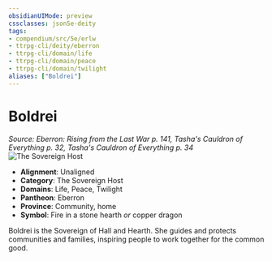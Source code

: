 ```yaml
---
obsidianUIMode: preview
cssclasses: json5e-deity
tags:
- compendium/src/5e/erlw
- ttrpg-cli/deity/eberron
- ttrpg-cli/domain/life
- ttrpg-cli/domain/peace
- ttrpg-cli/domain/twilight
aliases: ["Boldrei"]
---
```

# Boldrei
*Source: Eberron: Rising from the Last War p. 141, Tasha's Cauldron of Everything p. 32, Tasha's Cauldron of Everything p. 34* 
![The Sovereign Host](/3-Mechanics/CLI/deities/img/erlw-the-sovereign-host.webp#symbol)

- **Alignment**: Unaligned
- **Category**: The Sovereign Host
- **Domains**: Life, Peace, Twilight
- **Pantheon**: Eberron
- **Province**: Community, home
- **Symbol**: Fire in a stone hearth *or* copper dragon

Boldrei is the Sovereign of Hall and Hearth. She guides and protects communities and families, inspiring people to work together for the common good.